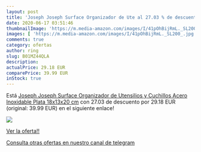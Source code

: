 ```yaml
---
layout: post
title: 'Joseph Joseph Surface Organizador de Ute al 27.03 % de descuento'
date: 2020-06-17 03:51:46
thumbnailImage: 'https://m.media-amazon.com/images/I/41pOhBijRmL._SL200_.jpg'
images: [ 'https://m.media-amazon.com/images/I/41pOhBijRmL._SL200_.jpg' ]
comments: true
category: ofertas
author: ring
slug: B01MZ44QLA
description:
actualPrice: 29.18 EUR
comparePrice: 39.99 EUR
inStock: true
---
```


Está [Joseph Joseph Surface Organizador de Utensilios y Cuchillos  Acero Inoxidable  Plata  18x13x20 cm](https://www.amazon.com/dp/B01MZ44QLA/?tag=redken08-20) con 27.03 de descuento por 29.18 EUR (original: 39.99 EUR) en el siguiente enlace!

[![](https://m.media-amazon.com/images/I/41pOhBijRmL._SL200_.jpg)](https://www.amazon.com/dp/B01MZ44QLA/?tag=redken08-20)

[Ver la oferta!!](https://www.amazon.com/dp/B01MZ44QLA/?tag=redken08-20)

[Consulta otras ofertas en nuestro canal de telegram](https://t.me/s/ofertas25)
